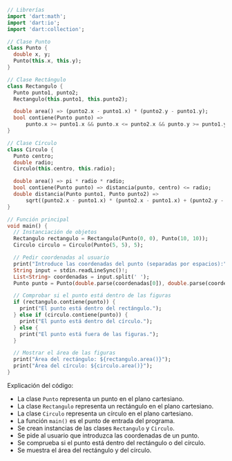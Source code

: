 ```dart
// Librerías
import 'dart:math';
import 'dart:io';
import 'dart:collection';

// Clase Punto
class Punto {
  double x, y;
  Punto(this.x, this.y);
}

// Clase Rectángulo
class Rectangulo {
  Punto punto1, punto2;
  Rectangulo(this.punto1, this.punto2);

  double area() => (punto2.x - punto1.x) * (punto2.y - punto1.y);
  bool contiene(Punto punto) =>
      punto.x >= punto1.x && punto.x <= punto2.x && punto.y >= punto1.y && punto.y <= punto2.y;
}

// Clase Círculo
class Circulo {
  Punto centro;
  double radio;
  Circulo(this.centro, this.radio);

  double area() => pi * radio * radio;
  bool contiene(Punto punto) => distancia(punto, centro) <= radio;
  double distancia(Punto punto1, Punto punto2) =>
      sqrt((punto2.x - punto1.x) * (punto2.x - punto1.x) + (punto2.y - punto1.y) * (punto2.y - punto1.y));
}

// Función principal
void main() {
  // Instanciación de objetos
  Rectangulo rectangulo = Rectangulo(Punto(0, 0), Punto(10, 10));
  Circulo circulo = Circulo(Punto(5, 5), 5);

  // Pedir coordenadas al usuario
  print("Introduce las coordenadas del punto (separadas por espacios):");
  String input = stdin.readLineSync()!;
  List<String> coordenadas = input.split(' ');
  Punto punto = Punto(double.parse(coordenadas[0]), double.parse(coordenadas[1]));

  // Comprobar si el punto está dentro de las figuras
  if (rectangulo.contiene(punto)) {
    print("El punto está dentro del rectángulo.");
  } else if (circulo.contiene(punto)) {
    print("El punto está dentro del círculo.");
  } else {
    print("El punto está fuera de las figuras.");
  }

  // Mostrar el área de las figuras
  print("Área del rectángulo: ${rectangulo.area()}");
  print("Área del círculo: ${circulo.area()}");
}
```

Explicación del código:

* La clase `Punto` representa un punto en el plano cartesiano.
* La clase `Rectangulo` representa un rectángulo en el plano cartesiano.
* La clase `Circulo` representa un círculo en el plano cartesiano.
* La función `main()` es el punto de entrada del programa.
* Se crean instancias de las clases `Rectangulo` y `Circulo`.
* Se pide al usuario que introduzca las coordenadas de un punto.
* Se comprueba si el punto está dentro del rectángulo o del círculo.
* Se muestra el área del rectángulo y del círculo.